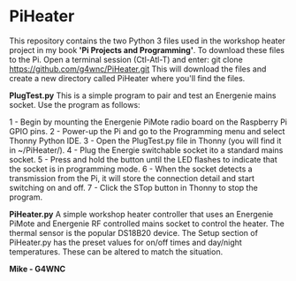 # PiHeater
This repository contains the two Python 3 files used in the workshop heater project in my book <b>'Pi Projects and Programming'</b>.
To download these files to the Pi. Open a terminal session (Ctl-Atl-T) and enter:
git clone https://github.com/g4wnc/PiHeater.git
This will download the files and create a new directory called PiHeater where you'll find the files.

<b>PlugTest.py</b>
This is a simple program to pair and test an Energenie mains socket.
Use the program as follows:

1 - Begin by mounting the Energenie PiMote radio board on the Raspberry Pi GPIO pins.
2 - Power-up the Pi and go to the Programming menu and select Thonny Python IDE.
3 - Open the PlugTest.py file in Thonny (you will find it in ~/PiHeater/).
4 - Plug the Energie switchable socket ito a standard mains socket.
5 - Press and hold the button until the LED flashes to indicate that the socket is in programming mode.
6 - When the socket detects a transmission from the Pi, it will store the connection detail and start switching on and off.
7 - Click the STop button in Thonny to stop the program.

<b>PiHeater.py</b>
A simple workshop heater controller that uses an Energenie PiMote and Energenie RF controlled mains socket to control the heater. The thermal sensor is the popular DS18B20 device.
The Setup section of PiHeater.py has the preset values for on/off times and day/night temperatures. These can be altered to match the situation.

<b>Mike - G4WNC</b>

